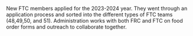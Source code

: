 New FTC members applied for the 2023-2024 year. They went through an application process and sorted into the different types of FTC teams (48,49,50, and 51). Administration works with both FRC and FTC on food order forms and outreach to collaborate together. 
